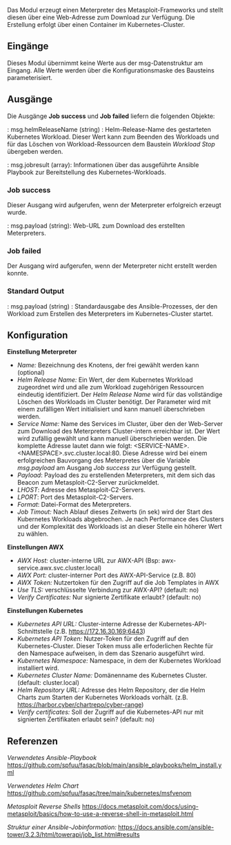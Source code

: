 Das Modul erzeugt einen Meterpreter des Metasploit-Frameworks und stellt diesen über eine Web-Adresse zum
Download zur Verfügung. Die Erstellung erfolgt über einen Container im Kubernetes-Cluster.

## **Eingänge**

Dieses Modul übernimmt keine Werte aus der msg-Datenstruktur am Eingang. Alle Werte werden über 
die Konfigurationsmaske des Bausteins parameterisiert.

## **Ausgänge**

Die Ausgänge **Job success** und **Job failed** liefern die folgenden Objekte:

: msg.helmReleaseName (string) : Helm-Release-Name des gestarteten Kubernetes Workload. Dieser Wert kann zum Beenden des Workloads und für das Löschen von Workload-Ressourcen dem Baustein *Workload Stop* übergeben werden.

: msg.jobresult (array): Informationen über das ausgeführte Ansible Playbook zur Bereitstellung des Kubernetes-Workloads.

### Job success

Dieser Ausgang wird aufgerufen, wenn der Meterpreter erfolgreich erzeugt wurde.

: msg.payload (string): Web-URL zum Download des erstellten Meterpreters.

### Job failed

Der Ausgang wird aufgerufen, wenn der Meterpreter nicht erstellt werden konnte.

### Standard Output

: msg.payload (string) : Standardausgabe des Ansible-Prozesses, der den Workload zum Erstellen des Meterpreters im Kubernetes-Cluster startet.

## **Konfiguration**

**Einstellung Meterpreter**

- *Name:* Bezeichnung des Knotens, der frei gewählt werden kann (optional)
- *Helm Release Name:* Ein Wert, der dem Kubernetes Workload zugeordnet wird und alle zum Workload 
zugehörigen Ressourcen eindeutig identifiziert. Der *Helm Release Name* wird für das vollständige 
Löschen des Workloads im Cluster benötigt. Der Parameter wird mit einem zufälligen Wert initialisiert 
und kann manuell überschrieben werden.
- *Service Name:* Name des Services im Cluster, über den der Web-Server zum Download des Meterpreters 
Cluster-intern erreichbar ist. Der Wert wird zufällig gewählt und kann manuell überschrieben werden. Die komplette Adresse lautet dann wie folgt: 
\<SERVICE-NAME\>.\<NAMESPACE\>.svc.cluster.local:80. Diese Adresse wird bei einem erfolgreichen Bauvorgang des Meterpretes über die Variable 
*msg.payload* am Ausgang *Job success* zur Verfügung gestellt.
- *Payload*: Payload des zu erstellenden Meterpreters, mit dem sich das Beacon zum Metasploit-C2-Server zurückmeldet.
- *LHOST*: Adresse des Metasploit-C2-Servers. 
- *LPORT*: Port des Metasploit-C2-Servers.
- *Format*: Datei-Format des Meterpreters.
- *Job Timout:* Nach Ablauf dieses Zeitwerts (in sek) wird der Start des Kubernetes Workloads 
abgebrochen. Je nach Performance des Clusters und der Komplexität des Workloads ist an dieser Stelle 
ein höherer Wert zu wählen.

**Einstellungen AWX** 

- *AWX Host:* cluster-interne URL zur AWX-API (Bsp: awx-service.awx.svc.cluster.local)
- *AWX Port:* cluster-interner Port des AWX-API-Service (z.B. 80)
- *AWX Token:* Nutzertoken für den Zugriff auf die Job Templates in AWX
- *Use TLS:* verschlüsselte Verbindung zur AWX-API? (default: no)
- *Verify Certificates:* Nur signierte Zertifikate erlaubt? (default: no)

**Einstellungen Kubernetes**

- *Kubernetes API URL:* Cluster-interne Adresse der Kubernetes-API-Schnittstelle 
(z.B. https://172.16.30.169:6443)
- *Kubernetes API Token:* Nutzer-Token für den Zugriff auf den Kubernetes-Cluster. 
Dieser Token muss alle erfoderlichen Rechte für den Namespace aufweisen, 
in dem das Szenario ausgeführt wird.
- *Kubernetes Namespace:* Namespace, in dem der Kubernetes Workload installiert wird.
- *Kubernetes Cluster Name:* Domänenname des Kubernetes Cluster. (default: cluster.local)
- *Helm Repository URL:* Adresse des Helm Repository, der die Helm Charts zum Starten der 
Kubernetes Workloads vorhält. (z.B. https://harbor.cyber/chartrepo/cyber-range)
- *Verify certificates:* Soll der Zugriff auf die Kubernetes-API nur mit signierten Zertifikaten 
erlaubt sein? (default: no)

## **Referenzen**

*Verwendetes Ansible-Playbook*
https://github.com/spfuu/fasac/blob/main/ansible_playbooks/helm_install.yml

*Verwendetes Helm Chart*
https://github.com/spfuu/fasac/tree/main/kubernetes/msfvenom

*Metasploit Reverse Shells*
https://docs.metasploit.com/docs/using-metasploit/basics/how-to-use-a-reverse-shell-in-metasploit.html

*Struktur einer Ansible-Jobinformation:* 
https://docs.ansible.com/ansible-tower/3.2.3/html/towerapi/job_list.html#results